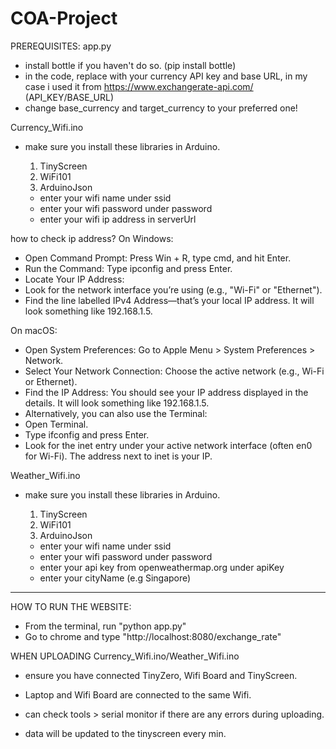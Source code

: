# COA-Project
PREREQUISITES:
app.py
- install bottle if you haven't do so. (pip install bottle) 
- in the code, replace with your currency API key and base URL, in my case i used it from https://www.exchangerate-api.com/ (API_KEY/BASE_URL)
- change base_currency and  target_currency to your preferred one!

Currency_Wifi.ino
- make sure you install these libraries in Arduino.
  1) TinyScreen
  2) WiFi101
  3) ArduinoJson

  - enter your wifi name under ssid
  - enter your wifi password under password
  - enter your wifi ip address in serverUrl

how to check ip address?
On Windows:
- Open Command Prompt: Press Win + R, type cmd, and hit Enter.
- Run the Command: Type ipconfig and press Enter.
- Locate Your IP Address:
- Look for the network interface you’re using (e.g., "Wi-Fi" or "Ethernet").
- Find the line labelled IPv4 Address—that’s your local IP address. It will look something like 192.168.1.5.

On macOS:
- Open System Preferences: Go to Apple Menu > System Preferences > Network.
- Select Your Network Connection: Choose the active network (e.g., Wi-Fi or Ethernet).
- Find the IP Address: You should see your IP address displayed in the details. It will look something like 192.168.1.5.
- Alternatively, you can also use the Terminal:
- Open Terminal.
- Type ifconfig and press Enter.
- Look for the inet entry under your active network interface (often en0 for Wi-Fi). The address next to inet is your IP.

Weather_Wifi.ino
- make sure you install these libraries in Arduino.
  1) TinyScreen
  2) WiFi101
  3) ArduinoJson

  - enter your wifi name under ssid
  - enter your wifi password under password
  - enter your api key from openweathermap.org under apiKey
  - enter your cityName (e.g Singapore)
---------------------------------------------------------------------------------------------------------------------------------------------------

HOW TO RUN THE WEBSITE:
- From the terminal, run "python app.py"
- Go to chrome and type "http://localhost:8080/exchange_rate"

WHEN UPLOADING Currency_Wifi.ino/Weather_Wifi.ino
- ensure you have connected TinyZero, Wifi Board and TinyScreen.

- Laptop and Wifi Board are connected to the same Wifi.

- can check tools > serial monitor if there are any errors during uploading.

- data will be updated to the tinyscreen every min.
